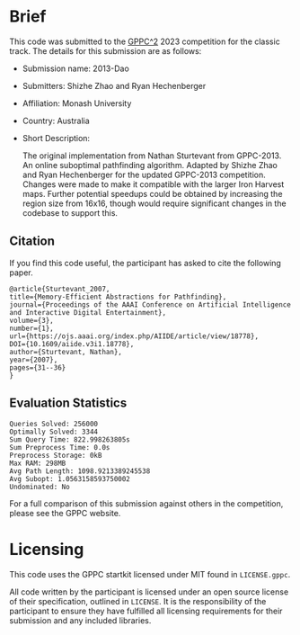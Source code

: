 # Brief

This code was submitted to the [GPPC^2](https://gppc.search-conference.org/) 2023 competition for the classic track.
The details for this submission are as follows:
- Submission name: 2013-Dao
- Submitters: Shizhe Zhao and Ryan Hechenberger
- Affiliation: Monash University
- Country: Australia
- Short Description:

	The original implementation from Nathan Sturtevant from GPPC-2013.
    An online suboptimal pathfinding algorithm.
    Adapted by Shizhe Zhao and Ryan Hechenberger for the updated GPPC-2013 competition.
    Changes were made to make it compatible with the larger Iron Harvest maps.
    Further potential speedups could be obtained by increasing the region size from 16x16, though would require significant changes in the codebase to support this.

## Citation

If you find this code useful, the participant has asked to cite the following paper.

	@article{Sturtevant_2007,
	title={Memory-Efficient Abstractions for Pathfinding},
	journal={Proceedings of the AAAI Conference on Artificial Intelligence and Interactive Digital Entertainment},
	volume={3},
	number={1},
	url={https://ojs.aaai.org/index.php/AIIDE/article/view/18778},
	DOI={10.1609/aiide.v3i1.18778},
	author={Sturtevant, Nathan},
	year={2007},
	pages={31--36}
	}

## Evaluation Statistics

	Queries Solved: 256000
	Optimally Solved: 3344
	Sum Query Time: 822.998263805s
	Sum Preprocess Time: 0.0s
	Preprocess Storage: 0kB
	Max RAM: 298MB
	Avg Path Length: 1098.9213389245538
	Avg Subopt: 1.0563158593750002
	Undominated: No

For a full comparison of this submission against others in the competition, please see the GPPC website.

# Licensing

This code uses the GPPC startkit licensed under MIT found in `LICENSE.gppc`.

All code written by the participant is licensed under an open source license of their specification, outlined in `LICENSE`.
It is the responsibility of the participant to ensure they have fulfilled all licensing requirements for their submission and any included libraries.
